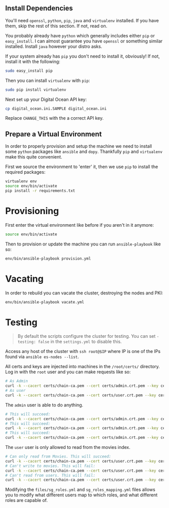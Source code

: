 ## Install Dependencies

You'll need `openssl`, `python`, `pip`, `java` and `virtualenv` installed. If you have
them, skip the rest of this section. If not, read on.

You probably already have `python` which generally includes either `pip` or
`easy_install`. I can almost guarantee you have `openssl` or something similar
installed. Install `java` however your distro asks.

If your system already has `pip` you don't need to install it, obviously! If
not, install it with the following:

```bash
sudo easy_install pip
```

Then you can install `virtualenv` with `pip`:

```bash
sudo pip install virtualenv
```

Next set up your Digital Ocean API key:

```bash
cp digital_ocean.ini.SAMPLE digital_ocean.ini
```

Replace `CHANGE_THIS` with the a correct API key.

## Prepare a Virtual Environment

In order to properly provision and setup the machine we need to install some
`python` packages like `ansible` and `dopy`. Thankfully `pip` and `virtualenv`
make this quite convenient.

First we source the environment to 'enter' it, then we use `pip` to install the
required packages:

```bash
virtualenv env
source env/bin/activate
pip install -r requirements.txt
```

# Provisioning

First enter the virtual environment like before if you aren't in it anymore:

```bash
source env/bin/activate
```

Then to provision or update the machine you can run `ansible-playbook` like so:

```bash
env/bin/ansible-playbook provision.yml
```

# Vacating

In order to rebuild you can vacate the cluster, destroying the nodes and PKI:

```bash
env/bin/ansible-playbook vacate.yml
```

# Testing

> By default the scripts configure the cluster for testing. You can set `- testing: false` in the `settings.yml` to disable this.

Access any host of the cluster with `ssh root@$IP` where IP is one of the IPs found via `ansible es-nodes --list`.

All certs and keys are injected into machines in the `/root/certs/` directory. Log in with the `root` user and you can make requests like so:

```bash
# As Admin
curl -k --cacert certs/chain-ca.pem --cert certs/admin.crt.pem --key certs/admin.key.pem "https://0.0.0.0:9200/_searchguard/authinfo" | jq
# As user
curl -k --cacert certs/chain-ca.pem --cert certs/user.crt.pem --key certs/user.key.pem "https://0.0.0.0:9200/_searchguard/authinfo" | jq
```

The `admin` user is able to do anything.

```bash
# This will succeed:
curl -k --cacert certs/chain-ca.pem --cert certs/admin.crt.pem --key certs/admin.key.pem "https://0.0.0.0:9200/movies/_search?q=*:*" | jq
# This will succeed:
curl -k --cacert certs/chain-ca.pem --cert certs/admin.crt.pem --key certs/admin.key.pem -X POST --data-binary @item_seed.json 'https://localhost:9200/movies/_bulk' | jq
# This will succeed:
curl -k --cacert certs/chain-ca.pem --cert certs/admin.crt.pem --key certs/admin.key.pem "https://0.0.0.0:9200/users/_search?q=*:*" | jq
```

The `user` user is only allowed to read from the movies index.

```bash
# Can only read from Movies. This will succeed:
curl -k --cacert certs/chain-ca.pem --cert certs/user.crt.pem --key certs/user.key.pem "https://0.0.0.0:9200/movies/_search?q=*:*" | jq
# Can't write to movies. This will fail:
curl -k --cacert certs/chain-ca.pem --cert certs/user.crt.pem --key certs/user.key.pem -X POST --data-binary @item_seed.json 'https://localhost:9200/movies/_bulk'
# Can't read from users. This will fail:
curl -k --cacert certs/chain-ca.pem --cert certs/user.crt.pem --key certs/user.key.pem "https://0.0.0.0:9200/users/_search?q=*:*" | jq
```

Modifying the `files/sg_roles.yml` and `sg_roles_mapping.yml` files allows you to modify what different users map to which roles, and what different roles are capable of.